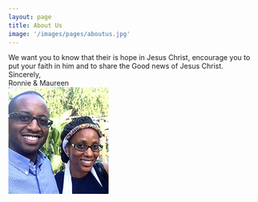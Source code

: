```yaml
---
layout: page
title: About Us
image: '/images/pages/aboutus.jpg'
---
```


We want you to know that their is hope in Jesus Christ, encourage you to put your faith in him and to share the Good news of Jesus Christ. <br>
Sincerely,<br>
Ronnie & Maureen <br>
<img src="images/pages/ourpicture.jpg" alt="Maureen and Ronnie" style="width:200px;height:213px;">
